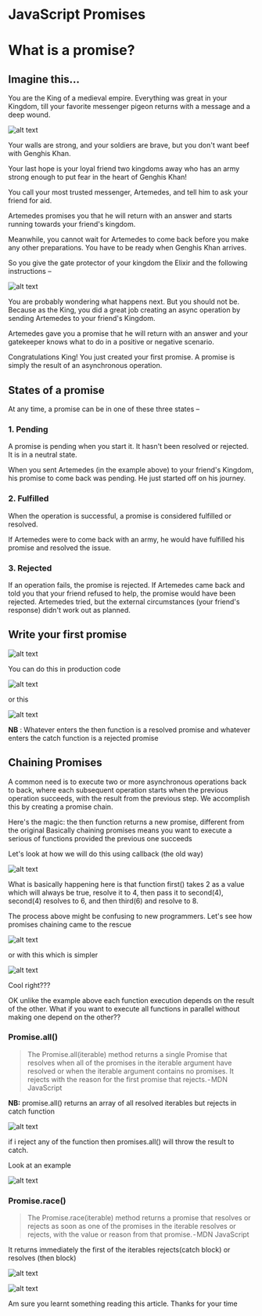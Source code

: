 # JavaScript Promises

# What is a promise?

## Imagine this…

You are the King of a medieval empire. Everything was great in your Kingdom, till your favorite messenger pigeon returns with a message and a deep wound.

![alt text](https://cdn-images-1.medium.com/max/800/1*w7HDQFGZnbifuVtgO9H3EA.png)

Your walls are strong, and your soldiers are brave, but you don't want beef with Genghis Khan. 

Your last hope is your loyal friend two kingdoms away who has an army strong enough to put fear in the heart of Genghis Khan!

You call your most trusted messenger, Artemedes, and tell him to ask your friend for aid.

Artemedes promises you that he will return with an answer and starts running towards your friend's kingdom.

Meanwhile, you cannot wait for Artemedes to come back before you make any other preparations. You have to be ready when Genghis Khan arrives.

So you give the gate protector of your kingdom the Elixir and the following instructions –

![alt text](https://cdn-images-1.medium.com/max/800/1*KdpQL_vIgRp8BbHNhoATFA.png)

You are probably wondering what happens next. But you should not be. Because as the King, you did a great job creating an async operation by sending Artemedes to your friend's Kingdom.

Artemedes gave you a promise that he will return with an answer and your gatekeeper knows what to do in a positive or negative scenario.

Congratulations King! You just created your first promise. A promise is simply the result of an asynchronous operation.

## __States of a promise__

At any time, a promise can be in one of these three states –

### __1. Pending__

A promise is pending when you start it. It hasn't been resolved or rejected. It is in a neutral state.

When you sent Artemedes (in the example above) to your friend's Kingdom, his promise to come back was pending. He just started off on his journey.

### __2. Fulfilled__

When the operation is successful, a promise is considered fulfilled or resolved.

If Artemedes were to come back with an army, he would have fulfilled his promise and resolved the issue.

### __3. Rejected__

If an operation fails, the promise is rejected.
If Artemedes came back and told you that your friend refused to help, the promise would have been rejected. Artemedes tried, but the external circumstances (your friend's response) didn't work out as planned.

## Write your first promise

![alt text](https://cdn-images-1.medium.com/max/800/1*ql-RyiNif33PQPqd5ujVHw.png)

You can do this in production code

![alt text](https://cdn-images-1.medium.com/max/800/1*fYkBFmu8wx63WzJetsL-nw.png)

or this

![alt text](https://cdn-images-1.medium.com/max/800/1*W3sjrYCWC76FmuUlDAKvpQ.png)

__NB__ : Whatever enters the then function is a resolved promise and whatever enters the catch function is a rejected promise

## Chaining Promises
A common need is to execute two or more asynchronous operations back to back, where each subsequent operation starts when the previous operation succeeds, with the result from the previous step. We accomplish this by creating a promise chain.

Here's the magic: the then function returns a new promise, different from the original
Basically chaining promises means you want to execute a serious of functions provided the previous one succeeds

Let's look at how we will do this using callback (the old way)

![alt text](https://cdn-images-1.medium.com/max/800/1*smU1vEfFVRy-2jdRXzVNYQ.png)

What is basically happening here is that function first() takes 2 as a value which will always be true, resolve it to 4, then pass it to second(4), second(4) resolves to 6, and then third(6) and resolve to 8.

The process above might be confusing to new programmers. Let's see how promises chaining came to the rescue

![alt text](https://cdn-images-1.medium.com/max/800/1*2Ufzqz6VUE1vYC1DZ2WrQA.png)

or with this which is simpler

![alt text](https://cdn-images-1.medium.com/max/800/1*xgcmjubru2yZBbRdPGMv2g.png)

Cool right???

OK unlike the example above each function execution depends on the result of the other. What if you want to execute all functions in parallel without making one depend on the other??

### Promise.all()
> The Promise.all(iterable) method returns a single Promise that resolves when all of the promises in the iterable argument have resolved or when the iterable argument contains no promises. It rejects with the reason for the first promise that rejects. - MDN JavaScript

__NB:__ promise.all() returns an array of all resolved iterables but rejects in catch function

![alt text](https://cdn-images-1.medium.com/max/800/1*UGmmSEfH4U-5s5LlkuZoUA.png)

if i reject any of the function then promises.all() will throw the result to catch.

Look at an example

![alt text](https://cdn-images-1.medium.com/max/800/1*Pwlv60a_4vBNrhGoZERgFQ.png)

### Promise.race()
>The Promise.race(iterable) method returns a promise that resolves or rejects as soon as one of the promises in the iterable resolves or rejects, with the value or reason from that promise. - MDN JavaScript

It returns immediately the first of the iterables rejects(catch block) or resolves (then block)

![alt text](https://cdn-images-1.medium.com/max/800/1*HReH9J7e0SMJdS5ca9pH9A.png)

![alt text](https://cdn-images-1.medium.com/max/800/1*b-dPUy1L1PDj5WzerBLB_g.png)

Am sure you learnt something reading this article. Thanks for your time